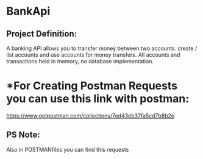 # BankApi

## Project Definition:
A banking API allows you to transfer money between two accounts. 
create / list accounts and use accounts for money transfers. 
All accounts and transactions  held in memory, no database implementation.




# *For Creating Postman Requests you can use this link with postman:

https://www.getpostman.com/collections/7ed43eb37fa5cd7b8b2e


## PS Note:

Also in POSTMANfiles  you can find this requests